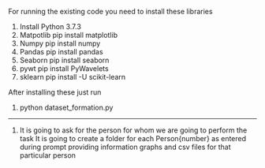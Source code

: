For running the existing code you need to install these libraries
1. Install Python 3.7.3
2. Matpotlib  pip install matplotlib
3. Numpy  pip install numpy
4. Pandas pip install pandas
5. Seaborn  pip install seaborn
6. pywt  pip install PyWavelets 
7. sklearn  pip install -U scikit-learn

After installing these just run 
    
1. python dataset_formation.py
------------------------------
   1. It is going to ask for the person for whom we are going to perform the task 
   It is going to create a folder for each Person{number} as entered during prompt
   providing information graphs and csv files for that particular person
